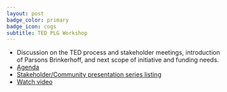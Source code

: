 ```yaml
---
layout: post
badge_color: primary
badge_icon: cogs
subtitle: TED PLG Workshop
---
```


* Discussion on the TED process and stakeholder meetings, introduction of Parsons Brinkerhoff, and next scope of initiative and funding needs.
* [Agenda](http://www.hillsboroughcounty.org/DocumentCenter/View/13545 )
* [Stakeholder/Community presentation series listing](http://www.hillsboroughcounty.org/DocumentCenter/View/16767 )
* [Watch video](http://65.49.32.144/Hillsborough/da6376ce-61e4-43b0-81f5-f91f73424e9d/Trans_Econ_Dev_WS_10_21_2014/presentation_file/mgpresenter.html?Stream=low )
